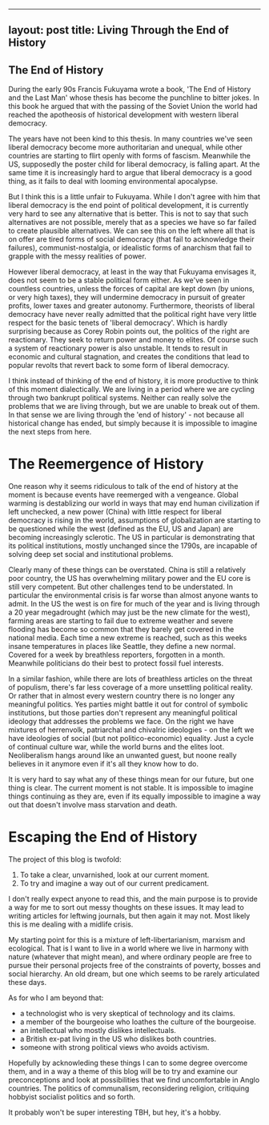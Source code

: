 --------
layout: post
title: Living Through the End of History
--------

## The End of History

During the early 90s Francis Fukuyama wrote a book, 'The End of History and the
Last Man' whose thesis has become the punchline to bitter jokes. In this book he
argued that with the passing of the Soviet Union the world had reached the
apotheosis of historical development with western liberal democracy.

The years have not been kind to this thesis. In many countries we've seen
liberal democracy become more authoritarian and unequal, while other countries
are starting to flirt openly with forms of fascism. Meanwhile the US, supposedly
the poster child for liberal democracy, is falling apart. At the same time it is
increasingly hard to argue that liberal democracy is a good thing, as it fails
to deal with looming environmental apocalypse. 

But I think this is a little unfair to Fukuyama. While I don't agree with him
that liberal democracy is the end point of political development, it is
currently very hard to see any alternative that is better. This is not to say
that such alternatives are not possible, merely that as a species we have so far
failed to create plausible alternatives. We can see this on the left where all
that is on offer are tired forms of social democracy (that fail to acknowledge
their failures), communist-nostalgia, or idealistic forms of anarchism that fail
to grapple with the messy realities of power. 

However liberal democracy, at least in the way that Fukuyama envisages it, does
not seem to be a stable political form either. As we've seen in countless
countries, unless the forces of capital are kept down (by unions, or very high
taxes), they will undermine democracy in pursuit of greater profits, lower taxes
and greater autonomy. Furthermore, theorists of liberal democracy have never
really admitted that the political right have very little respect for the basic
tenets of 'liberal democracy'. Which is hardly surprising because as Corey Robin
points out, the politics of the right are reactionary. They seek to return power
and money to elites. Of course such a system of reactionary power is also
unstable. It tends to result in economic and cultural stagnation, and creates
the conditions that lead to popular revolts that revert back to some form of
liberal democracy.

I think instead of thinking of the end of history, it is more productive to
think of this moment dialectically. We are living in a period where we are
cycling through two bankrupt political systems. Neither can really solve the
problems that we are living through, but we are unable to break out of them. In
that sense we are living through the 'end of history' - not because all
historical change has ended, but simply because it is impossible to imagine the
next steps from here.

# The Reemergence of History

One reason why it seems ridiculous to talk of the end of history at the moment
is because events have reemerged with a vengeance. Global warming is
destablizing our world in ways that may end human civilization if left
unchecked, a new power (China) with little respect for liberal democracy is
rising in the world, assumptions of globalization are starting to be questioned
while the west (defined as the EU, US and Japan) are becoming increasingly
sclerotic. The US in particular is demonstrating that its political
institutions, mostly unchanged since the 1790s, are incapable of solving deep
set social and institutional problems.

Clearly many of these things can be overstated. China is still a relatively poor
country, the US has overwhelming military power and the EU core is still very
competent. But other challenges tend to be understated. In particular the
environmental crisis is far worse than almost anyone wants to admit. In the US
the west is on fire for much of the year and is living through a 20 year
megadrought (which may just be the new climate for the west), farming areas are
starting to fail due to extreme weather and severe flooding has become so common
that they barely get covered in the national media. Each time a new extreme is
reached, such as this weeks insane temperatures in places like Seattle, they
define a new normal. Covered for a week by breathless reporters, forgotten in a
month. Meanwhile politicians do their best to protect fossil fuel interests.

In a similar fashion, while there are lots of breathless articles on the threat
of populism, there's far less coverage of a more unsettling political reality.
Or rather that in almost every western country there is no longer any meaningful
politics. Yes parties might battle it out for control of symbolic institutions,
but those parties don't represent any meaningful political ideology that
addresses the problems we face. On the right we have mixtures of herrenvolk,
patriarchal and chivalric ideologies - on the left we have ideologies of social
(but not politico-economic) equality. Just a cycle of continual culture war,
while the world burns and the elites loot. Neoliberalism hangs around like an
unwanted guest, but noone really believes in it anymore even if it's all they
know how to do.

It is very hard to say what any of these things mean for our future, but one
thing is clear. The current moment is not stable. It is impossible to imagine
things continuing as they are, even if its equally impossible to imagine a way
out that doesn't involve mass starvation and death.

# Escaping the End of History

The project of this blog is twofold:
1. To take a clear, unvarnished, look at our current moment.
2. To try and imagine a way out of our current predicament.

I don't really expect anyone to read this, and the main purpose is to provide a
way for me to sort out messy thoughts on these issues. It may lead to writing
articles for leftwing journals, but then again it may not. Most likely this is
me dealing with a midlife crisis.

My starting point for this is a mixture of left-libertarianism, marxism and
ecological. That is I want to live in a world where we live in harmony with
nature (whatever that might mean), and where ordinary people are free to pursue
their personal projects free of the constraints of poverty, bosses and social
hierarchy.  An old dream, but one which seems to be rarely articulated these
days.

As for who I am beyond that:
- a technologist who is very skeptical of technology and its claims.
- a member of the bourgeoise who loathes the culture of the bourgeoise.
- an intellectual who mostly dislikes intellectuals.
- a British ex-pat living in the US who dislikes both countries.
- someone with strong political views who avoids activism.

Hopefully by acknowleding these things I can to some degree overcome them, and
in a way a theme of this blog will be to try and examine our preconceptions and
look at possibilities that we find uncomfortable in Anglo countries. The
politics of communalism, reconsidering religion, critiquing hobbyist socialist
politics and so forth.

It probably won't be super interesting TBH, but hey, it's a hobby.
